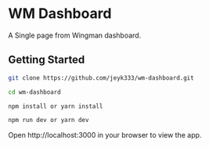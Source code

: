 # WM Dashboard

A Single page from Wingman dashboard.

## Getting Started

```bash
git clone https://github.com/jeyk333/wm-dashboard.git

cd wm-dashboard

npm install or yarn install

npm run dev or yarn dev
```

Open http://localhost:3000 in your browser to view the app.
